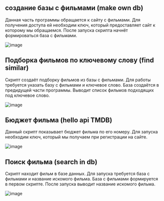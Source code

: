## создание базы с фильмами (make own db)

 Данная часть программы обращается к сайту с фильмами. Для получения доступа ей необходим ключ, который предоставляет сайт к которому мы обращаемся. После запуска скрипта начнёт формироваться база с фильмами.
 
 ![image](https://github.com/user-attachments/assets/8f9cde07-5546-4eb6-9dee-624f59420685)


## Подборка фильмов по ключевому слову (find similar)

 Скрипт создаёт подборку фильмов из базы с фильмами. Для работы требуется указать базу с фильмами и ключевое слово. База создаётся в предидущей части программы. Выводит список фильмов подходящих под ключевое слово.

 ![image](https://github.com/user-attachments/assets/d743b3f9-6f41-4c10-a03f-c49bbccf3978)


## Бюджет фильма (hello api TMDB)

 Данный скрипт показывает бюджет фильма по его номеру. Для запуска необходим ключ, который мы получаем при регистрации на сайте.

 ![image](https://github.com/user-attachments/assets/49807ea6-53f9-4965-85eb-9f6a3a928b5d)


## Поиск фильма (search in db)

 Скрипт находит фильм в базе данных. Для запуска требуется база с фильмами и название искомого фильма. База с фильмами формируется в первом скрипте. После запуска выводит название искомого фильма.

 ![image](https://github.com/user-attachments/assets/1345a635-0e89-461b-9a9f-984e304fdd01)
